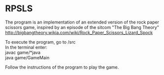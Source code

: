 # RPSLS
The program is an implementation of an extended version of the rock paper scissors game, inspired by an episode of the sitcom "The Big Bang Theory" http://bigbangtheory.wikia.com/wiki/Rock_Paper_Scissors_Lizard_Spock

To execute the program, go to /src  
In the terminal enter:  
javac game/\*java  
java game/GameMain

Follow the instructions of the program to play the game.
